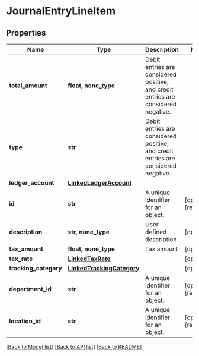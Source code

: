# JournalEntryLineItem


## Properties
Name | Type | Description | Notes
------------ | ------------- | ------------- | -------------
**total_amount** | **float, none_type** | Debit entries are considered positive, and credit entries are considered negative. | 
**type** | **str** | Debit entries are considered positive, and credit entries are considered negative. | 
**ledger_account** | [**LinkedLedgerAccount**](LinkedLedgerAccount.md) |  | 
**id** | **str** | A unique identifier for an object. | [optional] [readonly] 
**description** | **str, none_type** | User defined description | [optional] 
**tax_amount** | **float, none_type** | Tax amount | [optional] 
**tax_rate** | [**LinkedTaxRate**](LinkedTaxRate.md) |  | [optional] 
**tracking_category** | [**LinkedTrackingCategory**](LinkedTrackingCategory.md) |  | [optional] 
**department_id** | **str** | A unique identifier for an object. | [optional] [readonly] 
**location_id** | **str** | A unique identifier for an object. | [optional] [readonly] 

[[Back to Model list]](../../README.md#documentation-for-models) [[Back to API list]](../../README.md#documentation-for-api-endpoints) [[Back to README]](../../README.md)


